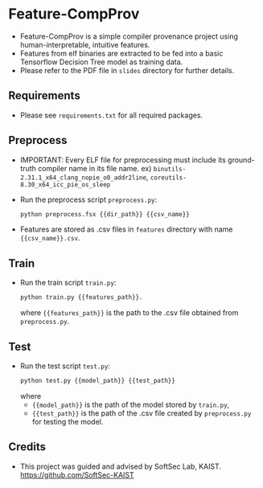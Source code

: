 # Feature-CompProv

+ Feature-CompProv is a simple compiler provenance project using human-interpretable, intuitive features.
+ Features from elf binaries are extracted to be fed into 
a basic Tensorflow Decision Tree model as training data.
+ Please refer to the PDF file in `slides` directory for further details.


## Requirements

+ Please see `requirements.txt` for all required packages.


## Preprocess

+ IMPORTANT: Every ELF file for preprocessing must include its ground-truth compiler name
in its file name.
    ex) `binutils-2.31.1_x64_clang_nopie_o0_addr2line`, 
        `coreutils-8.30_x64_icc_pie_os_sleep`

+ Run the preprocess script `preprocess.py`:
  ```bash
  python preprocess.fsx {{dir_path}} {{csv_name}}
  ```
+ Features are stored as .csv files in `features` directory with name `{{csv_name}}.csv`.


## Train

+ Run the train script `train.py`:
  ```bash
  python train.py {{features_path}}.
  ```
  where `{{features_path}}` is the path to the .csv file obtained from  `preprocess.py`.


## Test

+ Run the test script `test.py`:
  ```bash
  python test.py {{model_path}} {{test_path}}
  ```
  where
  + `{{model_path}}` is the path of the model stored by `train.py`,
  + `{{test_path}}` is the path of the .csv file created by `preprocess.py` for testing the model.


## Credits

+ This project was guided and advised by SoftSec Lab, KAIST.
  https://github.com/SoftSec-KAIST